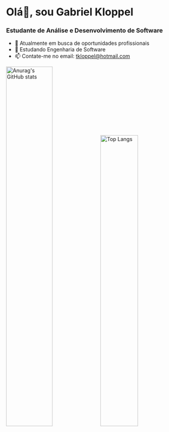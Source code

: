 # Olá👋, sou Gabriel Kloppel
### Estudante de Análise e Desenvolvimento de Software

- 🔭 Atualmente em busca de oportunidades profissionais
- 🌱 Estudando Engenharia de Software
- 📫 Contate-me no email: tkloppel@hotmail.com

<div>
    <img src="https://github-readme-stats.vercel.app/api?username=gabrielkloppe&show_icons=true&theme=radical" style="display: inline-block; width: 50%;" alt="Anurag's GitHub stats">
    <img src="https://github-readme-stats.vercel.app/api/top-langs/?username=gabrielkloppe&layout=compact&theme=radical" style="display: inline-block; width: 45%;" alt="Top Langs">
</div>


